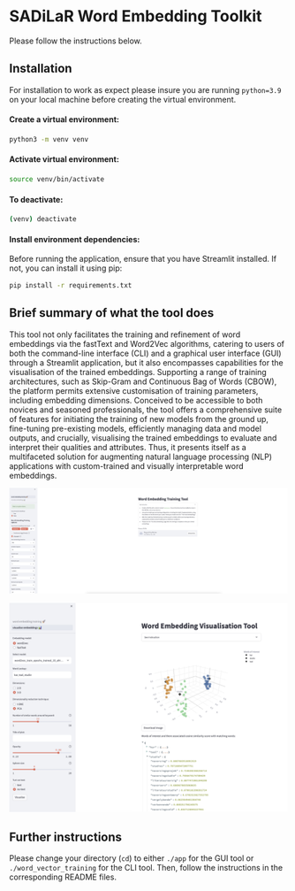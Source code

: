 # SADiLaR Word Embedding Toolkit

Please follow the instructions below.

## Installation

For installation to work as expect please insure you are running `python=3.9` on your local machine before creating the virtual environment.
#### Create a virtual environment:

```bash
python3 -m venv venv
```

#### Activate virtual environment:

```bash
source venv/bin/activate
```

#### To deactivate:

```bash
(venv) deactivate
```


#### Install environment dependencies:

Before running the application, ensure that you have Streamlit installed. If not, you can install it using pip:

```bash
pip install -r requirements.txt
```


## Brief summary of what the tool does

This tool not only facilitates the training and refinement of word embeddings via the fastText and Word2Vec algorithms, catering to users of both the command-line interface (CLI) and a graphical user interface (GUI) through a Streamlit application, but it also encompasses capabilities for the visualisation of the trained embeddings. Supporting a range of training architectures, such as Skip-Gram and Continuous Bag of Words (CBOW), the platform permits extensive customisation of training parameters, including embedding dimensions. Conceived to be accessible to both novices and seasoned professionals, the tool offers a comprehensive suite of features for initiating the training of new models from the ground up, fine-tuning pre-existing models, efficiently managing data and model outputs, and crucially, visualising the trained embeddings to evaluate and interpret their qualities and attributes. Thus, it presents itself as a multifaceted solution for augmenting natural language processing (NLP) applications with custom-trained and visually interpretable word embeddings.

<p float="left">
  <img src="./app/images/toolkit_page_1.png" width="1000" />
</p>

<p float="right">
  <img src="./app/images/toolkit_page_2.png" width="1000" />
</p>

## Further instructions
Please change your directory (`cd`) to either `./app` for the GUI tool or `./word_vector_training` for the CLI tool. Then, follow the instructions in the corresponding README files.
